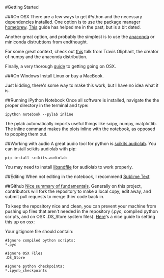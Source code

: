 #Getting Started

###On OSX
There are a few ways to get iPython and the necessary dependencies installed. One option is to use the package manager [homebrew](http://brew.sh/). [This](http://www.lowindata.com/2013/installing-scientific-python-on-mac-os-x/) guide has helped me in the past, but is a bit dated.

Another great option, and probably the simplest is to use the [anaconda](https://store.continuum.io/cshop/anaconda/) or miniconda distrubtions from endthought. 

For some great context, check out [this](http://youtu.be/FgfKA-HJFI0) talk from Travis Oliphant, the creator of numpy and the anaconda distribution.

Finally, a very thorough [guide](http://sourabhbajaj.com/mac-setup/) to getting going on OSX.

###On Windows
Install Linux or buy a MacBook. 

Just kidding, there's some way to make this work, but I have no idea what it is.

##Running iPython Notebook
Once all software is installed, navigate the the proper directory in the terminal and type:

<code>ipython notebook --pylab inline</code>

The pylab automatically imports useful things like scipy, numpy, matplotlib. The inline command makes the plots inline with the notebook, as opposed to popping them out. 

##Working with audio
A great audio tool for python is [scikits.audiolab](https://pypi.python.org/pypi/scikits.audiolab/). You can install scikits audiolab with pip: 

<code>pip install scikits.audiolab</code>

You may need to install [libsndfile](http://www.mega-nerd.com/libsndfile/) for audiolab to work properly.

##Editing
When not editing in the notebook, I recommend [Sublime Text](http://www.sublimetext.com/)

##Github
[Nice summary of fundamentals](https://www.youtube.com/watch?v=0fKg7e37bQE). Generally on this project, contributors will fork the repository to make a local copy, edit away, and submit pull requests to merge thier code back in. 

To keep the repository nice and clean, you can prevent your machine from pushing up files that aren't needed in the repository (.pyc, compiled python scripts, and on OSX .DS_Store system files). [Here](http://devoh.com/blog/2013/01/global-gitignore)'s a nice guide to setting this up on osx: 

Your gitignore file should contain: 
```
#Ignore compiled python scripts:
*.pyc

#Ignore OSX Files
.DS_Store

#Ignore python checkpoints:
*.ipynb_checkpoints
```


